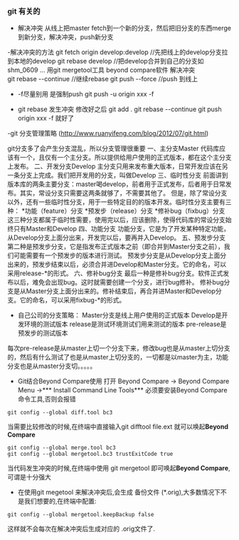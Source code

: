 ### git 有关的

- 解决冲突
从线上把master fetch到一个新的分支，然后把旧分支的东西merge到新分支，解决冲突，push新分支

-解决冲突的方法
git fetch origin develop:develop  //先把线上的develop分支拉到本地的develop
git rebase develop   //把develop合并到自己的分支如shm_0609
... 用git mergetool工具    beyond compare软件  解决冲突  
git rebase --continue   //继续rebase
git push --force  //push 到线上


- -f尽量别用  是强制push
git push -u origin xxx -f

- git rebase 发生冲突
修改好之后
git add .
git rebase --continue
git push origin xxx -f
就好了


-git 分支管理策略  (http://www.ruanyifeng.com/blog/2012/07/git.html)

git分支多了会产生分支混乱，所以分支管理很重要
一、主分支Master
代码库应该有一个，且仅有一个主分支。所以提供给用户使用的正式版本，都在这个主分支上发布。
二、开发分支Develop
主分支只用来发布重大版本，日常开发应该在另一条分支上完成。我们把开发用的分支，叫做Develop
三、临时性分支
前面讲到版本库的两条主要分支：master喝develop，前者用于正式发布，后者用于日常发布。其实，常设分支只需要这两条就够了，不需要其他了。
但是，除了常设分支以外，还有一些临时性分支，用于一些特定目的的版本开发。临时性分支主要有三种：
*功能（feature）分支
*预发步（release）分支
*修补bug（fixbug）分支
这三种分支都属于临时性需要，使用完以后，应该删除，使得代码库的常设分支始终只有Master和Develop
四、功能分支
功能分支，它是为了开发某种特定功能，从Develop分支上面分出来，开发完以后，要再并入Develop。
五、预发步分支
第二种是预发步分支，它是指发布正式版本之前（即合并到Master分支之前），我们可能需要有一个预发步的版本进行测试。
预发步分支是从Develop分支上面分出来的，预发步结束以后，必须合并进Develop和Master分支。它的命名，可以采用release-*的形式。
六、修补bug分支
最后一种是修补bug分支。软件正式发布以后，难免会出现bug。这时就需要创建一个分支，进行bug修补。
修补bug分支是从Master分支上面分出来的。修补结束后，再合并进Master和Develop分支。它的命名，可以采用fixbug-*的形式。


- 自己公司的分支策略：
Master分支是线上用户使用的正式版本
Develop是开发环境的测试版本
release是测试环境测试们用来测试的版本
pre-release是预发步的测试版本

每次pre-release是从master上切一个分支下来，修改bug也是从master上切分支的，然后有什么测试了也是从master上切分支的，一切都是以master为主，功能分支也是从master分支切。。。。。


- Git结合Beyond Compare使用
打开 Beyond Compare -> Beyond Compare Menu ->*** Install Command Line Tools***
必须要安装Beyond Compare 命令工具,否则会报错

```
git config --global diff.tool bc3
```
当需要比较修改的时候,在终端中直接输入git difftool file.ext 就可以唤起****Beyond Compare****

```
git config --global merge.tool bc3
git config --global mergetool.bc3 trustExitCode true
```
当代码发生冲突的时候,在终端中使用 git mergetool <conflict file> 即可唤起****Beyond Compare****,可谓是十分强大

- 在使用git megetool 来解决冲突后,会生成 备份文件 (*.orig),大多数情况下不是我们想要的,在终端中配置:
```
git config --global mergetool.keepBackup false
```
这样就不会每次在解决冲突后生成对应的 .orig文件了.













